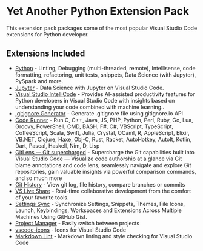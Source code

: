 # Yet Another Python Extension Pack

This extension pack packages some of the most popular Visual Studio Code extensions for Python developer.

## Extensions Included

* [Python](https://marketplace.visualstudio.com/items?itemName=ms-python.python) - Linting, Debugging (multi-threaded, remote), Intellisense, code formatting, refactoring, unit tests, snippets, Data Science (with Jupyter), PySpark and more.  
* [Jupyter](https://marketplace.visualstudio.com/items?itemName=donjayamanne.jupyter) - Data Science with Jupyter on Visual Studio Code.  
* [Visual Studio IntelliCode](https://marketplace.visualstudio.com/items?itemName=VisualStudioExptTeam.vscodeintellicode) - Provides AI-assisted productivity features for Python developers in Visual Studio Code with insights based on understanding your code combined with machine learning..
* [.gitignore Generator](https://marketplace.visualstudio.com/items?itemName=piotrpalarz.vscode-gitignore-generator) - Generate .gitignore file using gitignore.io API
* [Code Runner](https://marketplace.visualstudio.com/items?itemName=formulahendry.code-runner) - Run C, C++, Java, JS, PHP, Python, Perl, Ruby, Go, Lua, Groovy, PowerShell, CMD, BASH, F#, C#, VBScript, TypeScript, CoffeeScript, Scala, Swift, Julia, Crystal, OCaml, R, AppleScript, Elixir, VB.NET, Clojure, Haxe, Obj-C, Rust, Racket, AutoHotkey, AutoIt, Kotlin, Dart, Pascal, Haskell, Nim, D, Lisp
* [GitLens — Git supercharged](https://marketplace.visualstudio.com/items?itemName=eamodio.gitlens) - Supercharge the Git capabilities built into Visual Studio Code — Visualize code authorship at a glance via Git blame annotations and code lens, seamlessly navigate and explore Git repositories, gain valuable insights via powerful comparison commands, and so much more
* [Git History](https://marketplace.visualstudio.com/items?itemName=donjayamanne.githistory) - View git log, file history, compare branches or commits
* [VS Live Share](https://marketplace.visualstudio.com/items?itemName=MS-vsliveshare.vsliveshare) - Real-time collaborative development from the comfort of your favorite tools.
* [Settings Sync](https://marketplace.visualstudio.com/items?itemName=Shan.code-settings-sync) - Synchronize Settings, Snippets, Themes, File Icons, Launch, Keybindings, Workspaces and Extensions Across Multiple Machines Using GitHub Gist.
* [Project Manager](https://marketplace.visualstudio.com/items?itemName=alefragnani.project-manager) -  Easily switch between projects
* [vscode-icons](https://marketplace.visualstudio.com/items?itemName=robertohuertasm.vscode-icons) - Icons for Visual Studio Code
* [Markdown Lint](https://marketplace.visualstudio.com/items?itemName=DavidAnson.vscode-markdownlint) - Markdown linting and style checking for Visual Studio Code